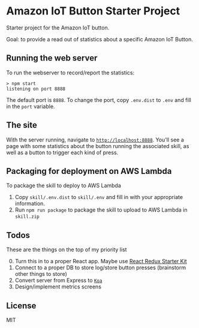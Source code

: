 # Amazon IoT Button Starter Project
Starter project for the Amazon IoT button.

Goal: to provide a read out of statistics about a specific Amazon IoT Button.

## Running the web server
To run the webserver to record/report the statistics:
```
> npm start
listening on port 8888
```

The default port is `8888`. To change the port, copy `.env.dist` to `.env` and fill in the `port` variable.

## The site
With the server running, navigate to [`http://localhost:8888`](http://localhost:8888). You'll see a page with some statistics about the button running the associated skill, as well as a button to trigger each kind of press.

## Packaging for deployment on AWS Lambda
To package the skill to deploy to AWS Lambda

1. Copy `skill/.env.dist` to `skill/.env` and fill in with your appropriate information.
2. Run `npm run package` to package the skill to upload to AWS Lambda in `skill.zip`

## Todos
These are the things on the top of my priority list

0. Turn this in to a proper React app. Maybe use [React Redux Starter Kit](https://github.com/davezuko/react-redux-starter-kit)
1. Connect to a proper DB to store log/store button presses (brainstorm other things to store)
2. Convert server from Express to [`Koa`](https://github.com/koajs/koa)
3. Design/implement metrics screens

## License
MIT